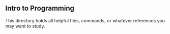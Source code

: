 ## Intro to Programming
This directory holds all helpful files, commands, or whatever references you may want to study.